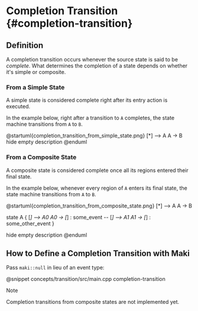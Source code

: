 # Completion Transition {#completion-transition}

## Definition

A completion transition occurs whenever the source state is said to be *complete*. What determines the completion of a state depends on whether it's simple or composite.

### From a Simple State

A simple state is considered complete right after its entry action is executed.

In the example below, right after a transition to `A` completes, the state machine transitions from `A` to `B`.

@startuml{completion_transition_from_simple_state.png}
[*] --> A
A -> B
hide empty description
@enduml

### From a Composite State

A composite state is considered complete once all its regions entered their final state.

In the example below, whenever every region of `A` enters its final state, the state machine transitions from `A` to `B`.

@startuml{completion_transition_from_composite_state.png}
[*] --> A
A -> B

state A {
    [*] --> A0
    A0 -> [*] : some_event
    --
    [*] --> A1
    A1 -> [*] : some_other_event
}

hide empty description
@enduml

## How to Define a Completion Transition with Maki

Pass `maki::null` in lieu of an event type:

@snippet concepts/transition/src/main.cpp completion-transition

> [!NOTE]
> Completion transitions from composite states are not implemented yet.
